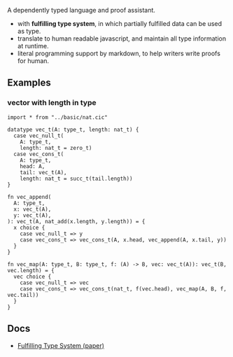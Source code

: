 A dependently typed language and proof assistant.
- with **fulfilling type system**, in which partially fulfilled data can be used as type.
- translate to human readable javascript, and maintain all type information at runtime.
- literal programming support by markdown, to help writers write proofs for human.

## Examples

### vector with length in type

``` cicada
import * from "../basic/nat.cic"

datatype vec_t(A: type_t, length: nat_t) {
  case vec_null_t(
    A: type_t,
    length: nat_t = zero_t)
  case vec_cons_t(
    A: type_t,
    head: A,
    tail: vec_t(A),
    length: nat_t = succ_t(tail.length))
}

fn vec_append(
  A: type_t,
  x: vec_t(A),
  y: vec_t(A),
): vec_t(A, nat_add(x.length, y.length)) = {
  x choice {
    case vec_null_t => y
    case vec_cons_t => vec_cons_t(A, x.head, vec_append(A, x.tail, y))
  }
}

fn vec_map(A: type_t, B: type_t, f: (A) -> B, vec: vec_t(A)): vec_t(B, vec.length) = {
  vec choice {
    case vec_null_t => vec
    case vec_cons_t => vec_cons_t(nat_t, f(vec.head), vec_map(A, B, f, vec.tail))
  }
}
```

## Docs

- [Fulfilling Type System (paper)](docs/fulfilling-type-system.md)
